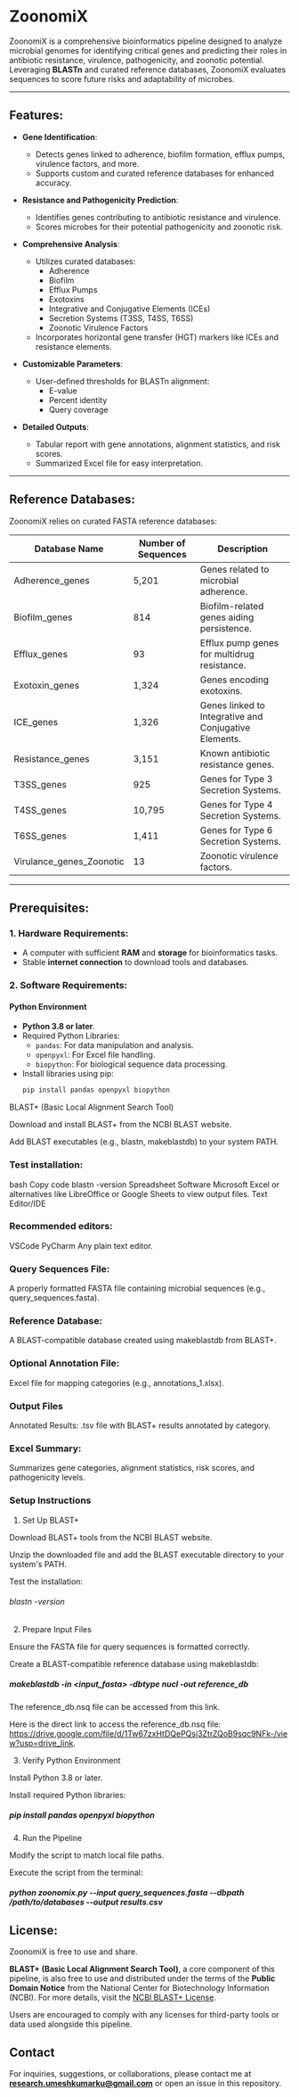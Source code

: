 # ZoonomiX 

ZoonomiX is a comprehensive bioinformatics pipeline designed to analyze microbial genomes for identifying critical genes and predicting their roles in antibiotic resistance, virulence, pathogenicity, and zoonotic potential. Leveraging **BLASTn** and curated reference databases, ZoonomiX evaluates sequences to score future risks and adaptability of microbes.

---

## Features:

- **Gene Identification**:
  - Detects genes linked to adherence, biofilm formation, efflux pumps, virulence factors, and more.
  - Supports custom and curated reference databases for enhanced accuracy.

- **Resistance and Pathogenicity Prediction**:
  - Identifies genes contributing to antibiotic resistance and virulence.
  - Scores microbes for their potential pathogenicity and zoonotic risk.

- **Comprehensive Analysis**:
  - Utilizes curated databases:
    - Adherence
    - Biofilm
    - Efflux Pumps
    - Exotoxins
    - Integrative and Conjugative Elements (ICEs)
    - Secretion Systems (T3SS, T4SS, T6SS)
    - Zoonotic Virulence Factors
  - Incorporates horizontal gene transfer (HGT) markers like ICEs and resistance elements.

- **Customizable Parameters**:
  - User-defined thresholds for BLASTn alignment:
    - E-value
    - Percent identity
    - Query coverage

- **Detailed Outputs**:
  - Tabular report with gene annotations, alignment statistics, and risk scores.
  - Summarized Excel file for easy interpretation.

---

## Reference Databases:

ZoonomiX relies on curated FASTA reference databases:

| Database Name                | Number of Sequences | Description                                   |
|------------------------------|---------------------|-----------------------------------------------|
| Adherence_genes              | 5,201               | Genes related to microbial adherence.         |
| Biofilm_genes                | 814                 | Biofilm-related genes aiding persistence.     |
| Efflux_genes                 | 93                  | Efflux pump genes for multidrug resistance.   |
| Exotoxin_genes               | 1,324               | Genes encoding exotoxins.                     |
| ICE_genes                    | 1,326               | Genes linked to Integrative and Conjugative Elements. |
| Resistance_genes             | 3,151               | Known antibiotic resistance genes.           |
| T3SS_genes                   | 925                 | Genes for Type 3 Secretion Systems.          |
| T4SS_genes                   | 10,795              | Genes for Type 4 Secretion Systems.          |
| T6SS_genes                   | 1,411               | Genes for Type 6 Secretion Systems.          |
| Virulance_genes_Zoonotic     | 13                  | Zoonotic virulence factors.                  |

---

## Prerequisites:

### 1. Hardware Requirements:
- A computer with sufficient **RAM** and **storage** for bioinformatics tasks.
- Stable **internet connection** to download tools and databases.

### 2. Software Requirements:

#### Python Environment
- **Python 3.8 or later**.
- Required Python Libraries:
  - `pandas`: For data manipulation and analysis.
  - `openpyxl`: For Excel file handling.
  - `biopython`: For biological sequence data processing.
- Install libraries using pip:
  ```bash
  pip install pandas openpyxl biopython

BLAST+ (Basic Local Alignment Search Tool)

Download and install BLAST+ from the NCBI BLAST website.

Add BLAST executables (e.g., blastn, makeblastdb) to your system PATH.

### Test installation:
bash
Copy code
blastn -version
Spreadsheet Software
Microsoft Excel or alternatives like LibreOffice or Google Sheets to view output files.
Text Editor/IDE

### Recommended editors:
VSCode
PyCharm
Any plain text editor.

### Query Sequences File:
A properly formatted FASTA file containing microbial sequences (e.g., query_sequences.fasta).

### Reference Database:
A BLAST-compatible database created using makeblastdb from BLAST+.

### Optional Annotation File:
Excel file for mapping categories (e.g., annotations_1.xlsx).

### Output Files
Annotated Results:
.tsv file with BLAST+ results annotated by category.

### Excel Summary:
Summarizes gene categories, alignment statistics, risk scores, and pathogenicity levels.

### Setup Instructions
1. Set Up BLAST+

Download BLAST+ tools from the NCBI BLAST website.

Unzip the downloaded file and add the BLAST executable directory to your system's PATH.

Test the installation:

  ###### blastn -version

2. Prepare Input Files

Ensure the FASTA file for query sequences is formatted correctly.

Create a BLAST-compatible reference database using makeblastdb:


##### makeblastdb -in <input_fasta> -dbtype nucl -out reference_db

The reference_db.nsq file can be accessed from this link.


Here is the direct link to access the reference_db.nsq file: https://drive.google.com/file/d/1Tw67zxHtDQePQsi3ZtrZQoB9sqc9NFk-/view?usp=drive_link.


3. Verify Python Environment

Install Python 3.8 or later.

Install required Python libraries:


##### pip install pandas openpyxl biopython

4. Run the Pipeline

Modify the script to match local file paths.

Execute the script from the terminal:


##### python zoonomix.py --input query_sequences.fasta --dbpath /path/to/databases --output results.csv

## License:

ZoonomiX is free to use and share. 

**BLAST+ (Basic Local Alignment Search Tool)**, a core component of this pipeline, is also free to use and distributed under the terms of the **Public Domain Notice** from the National Center for Biotechnology Information (NCBI). For more details, visit the [NCBI BLAST+ License](https://www.ncbi.nlm.nih.gov/IEB/ToolBox/CPP_DOC/lxr/source/doc/publicdomain.txt).

Users are encouraged to comply with any licenses for third-party tools or data used alongside this pipeline.

## Contact

For inquiries, suggestions, or collaborations, please contact me at **research.umeshkumarku@gmail.com** or open an issue in this repository.

